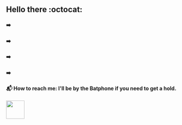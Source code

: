 ## Hello there :octocat:

#### :arrow_right: 
#### :arrow_right: 
#### :arrow_right: 
#### :arrow_right: 
#### :mailbox_with_mail: How to reach me: I'll be by the Batphone if you need to get a hold.
<!--
**DiegoPrestesGit/DiegoPrestesGit** is a ✨ _special_ ✨ repository because its `README.md` (this file) appears on your GitHub profile.

Here are some ideas to get you started:

- 🔭 I’m currently working on .
- 🌱 I’m currently learning ...
- 👯 I’m looking to collaborate on ...
- 🤔 I’m looking for help with ...
- 💬 Ask me about ...
- 📫 How to reach me: ...
-->
<img src="https://www.buybitcoinworldwide.com/pages/shitcoins/ethereum/img/ethereum-wallet.png" style="height:50px;width:50px;">
